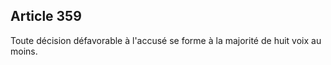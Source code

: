 Article 359
----
Toute décision défavorable à l'accusé se forme à la majorité de huit voix au
moins.
